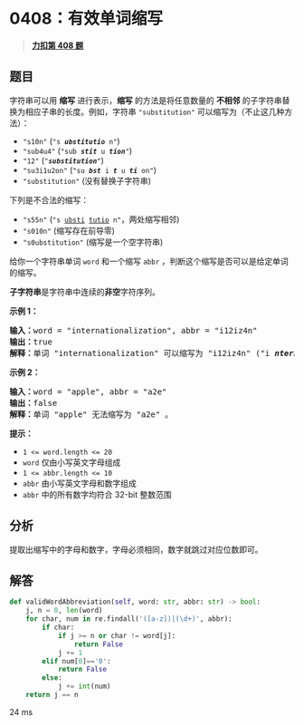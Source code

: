 # 0408：有效单词缩写


> <u>**[力扣第 408 题](https://leetcode.cn/problems/valid-word-abbreviation/)**</u>

## 题目

<p>字符串可以用 <strong>缩写</strong> 进行表示，<strong>缩写</strong> 的方法是将任意数量的 <strong>不相邻</strong> 的子字符串替换为相应子串的长度。例如，字符串 <code>"substitution"</code> 可以缩写为（不止这几种方法）：</p>

<ul>
<li><code>"s10n"</code> (<code>"s <em><strong>ubstitutio</strong></em> n"</code>)</li>
<li><code>"sub4u4"</code> (<code>"sub <em><strong>stit</strong></em> u <em><strong>tion</strong></em>"</code>)</li>
<li><code>"12"</code> (<code>"<em><strong>substitution</strong></em>"</code>)</li>
<li><code>"su3i1u2on"</code> (<code>"su <em><strong>bst</strong></em> i <em><strong>t</strong></em> u <em><strong>ti</strong></em> on"</code>)</li>
<li><code>"substitution"</code> (没有替换子字符串)</li>
</ul>

<p>下列是不合法的缩写：</p>

<ul>
<li><code>"s55n"</code> (<code>"s <u>ubsti</u> <u>tutio</u> n"</code>，两处缩写相邻)</li>
<li><code>"s010n"</code> (缩写存在前导零)</li>
<li><code>"s0ubstitution"</code> (缩写是一个空字符串)</li>
</ul>

<p>给你一个字符串单词 <code>word</code> 和一个缩写 <code>abbr</code> ，判断这个缩写是否可以是给定单词的缩写。</p>

<p><strong>子字符串</strong>是字符串中连续的<strong>非空</strong>字符序列。</p>



<p><strong>示例 1：</strong></p>

<pre>
<strong>输入：</strong>word = "internationalization", abbr = "i12iz4n"
<strong>输出：</strong>true
<strong>解释：</strong>单词 "internationalization" 可以缩写为 "i12iz4n" ("i <em><strong>nternational</strong></em> iz <em><strong>atio</strong></em> n") 。
</pre>

<p><strong>示例 2：</strong></p>

<pre>
<strong>输入：</strong>word = "apple", abbr = "a2e"
<strong>输出：</strong>false
<strong>解释：</strong>单词 "apple" 无法缩写为 "a2e" 。
</pre>



<p><strong>提示：</strong></p>

<ul>
<li><code>1 &lt;= word.length &lt;= 20</code></li>
<li><code>word</code> 仅由小写英文字母组成</li>
<li><code>1 &lt;= abbr.length &lt;= 10</code></li>
<li><code>abbr</code> 由小写英文字母和数字组成</li>
<li><code>abbr</code> 中的所有数字均符合 32-bit 整数范围</li>
</ul>


## 分析

提取出缩写中的字母和数字，字母必须相同，数字就跳过对应位数即可。

## 解答

```python
def validWordAbbreviation(self, word: str, abbr: str) -> bool:
	j, n = 0, len(word)
	for char, num in re.findall('([a-z])|(\d+)', abbr):
		if char:
			if j >= n or char != word[j]:
				return False
			j += 1
		elif num[0]=='0':
			return False
		else:
			j += int(num)
	return j == n
```
24 ms
